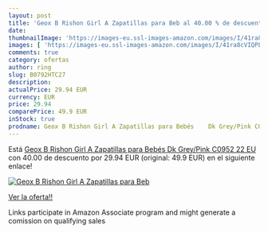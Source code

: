 ```yaml
---
layout: post
title: 'Geox B Rishon Girl A Zapatillas para Beb al 40.00 % de descuento'
date: 
thumbnailImage: 'https://images-eu.ssl-images-amazon.com/images/I/41ra8cVIQPL._SL200_.jpg'
images: [ 'https://images-eu.ssl-images-amazon.com/images/I/41ra8cVIQPL._SL200_.jpg' ]
comments: true
category: ofertas
author: ring
slug: B0792HTC27
description:
actualPrice: 29.94 EUR
currency: EUR
price: 29.94
comparePrice: 49.9 EUR
inStock: true
prodname: Geox B Rishon Girl A Zapatillas para Bebés    Dk Grey/Pink C0952  22 EU
---
```


Está [Geox B Rishon Girl A Zapatillas para Bebés    Dk Grey/Pink C0952  22 EU](https://www.amazon.es/dp/B0792HTC27/?tag=tolees-21) con 40.00 de descuento por 29.94 EUR (original: 49.9 EUR) en el siguiente enlace!

[![Geox B Rishon Girl A Zapatillas para Beb](https://images-eu.ssl-images-amazon.com/images/I/41ra8cVIQPL._SL200_.jpg)](https://www.amazon.es/dp/B0792HTC27/?tag=tolees-21)

[Ver la oferta!!](https://www.amazon.es/dp/B0792HTC27/?tag=tolees-21)

Links participate in Amazon Associate program and might generate a comission on qualifying sales


